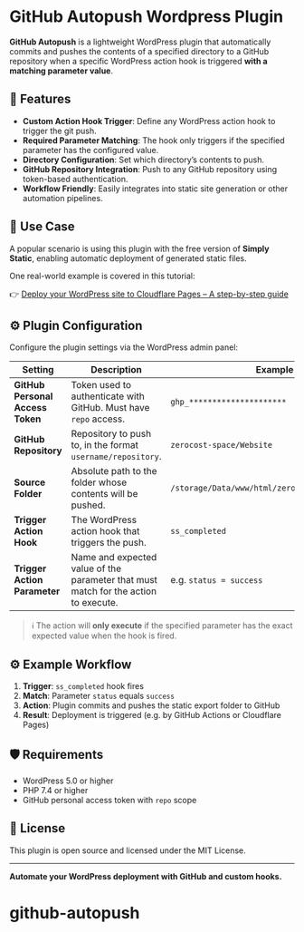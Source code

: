 # GitHub Autopush Wordpress Plugin

**GitHub Autopush** is a lightweight WordPress plugin that automatically commits and pushes the contents of a specified directory to a GitHub repository when a specific WordPress action hook is triggered **with a matching parameter value**.

## 🔧 Features

- **Custom Action Hook Trigger**: Define any WordPress action hook to trigger the git push.
- **Required Parameter Matching**: The hook only triggers if the specified parameter has the configured value.
- **Directory Configuration**: Set which directory’s contents to push.
- **GitHub Repository Integration**: Push to any GitHub repository using token-based authentication.
- **Workflow Friendly**: Easily integrates into static site generation or other automation pipelines.

## 🚀 Use Case

A popular scenario is using this plugin with the free version of **Simply Static**, enabling automatic deployment of generated static files.

One real-world example is covered in this tutorial:

👉 [Deploy your WordPress site to Cloudflare Pages – A step-by-step guide](https://zerocost.space/tutorial/deploy-your-wordpress-site-to-cloudflare-pages-a-step-by-step-guide/)

## ⚙️ Plugin Configuration

Configure the plugin settings via the WordPress admin panel:

| Setting | Description | Example |
|--------|-------------|---------|
| **GitHub Personal Access Token** | Token used to authenticate with GitHub. Must have `repo` access. | `ghp_*********************` |
| **GitHub Repository** | Repository to push to, in the format `username/repository`. | `zerocost-space/Website` |
| **Source Folder** | Absolute path to the folder whose contents will be pushed. | `/storage/Data/www/html/zerocost/public_static` |
| **Trigger Action Hook** | The WordPress action hook that triggers the push. | `ss_completed` |
| **Trigger Action Parameter** | Name and expected value of the parameter that must match for the action to execute. | e.g. `status = success` |

> ℹ️ The action will **only execute** if the specified parameter has the exact expected value when the hook is fired.

## ⚙️ Example Workflow

1. **Trigger**: `ss_completed` hook fires
2. **Match**: Parameter `status` equals `success`
3. **Action**: Plugin commits and pushes the static export folder to GitHub
4. **Result**: Deployment is triggered (e.g. by GitHub Actions or Cloudflare Pages)

## 🛡️ Requirements

- WordPress 5.0 or higher  
- PHP 7.4 or higher  
- GitHub personal access token with `repo` scope

## 📝 License

This plugin is open source and licensed under the MIT License.

---

**Automate your WordPress deployment with GitHub and custom hooks.**
# github-autopush

